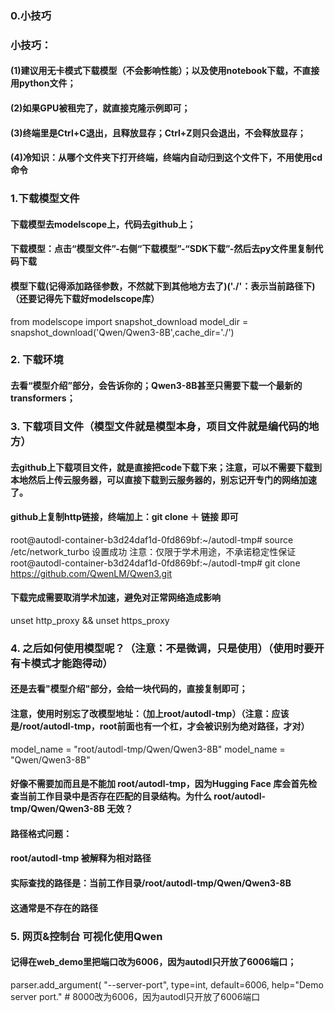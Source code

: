 ### 0.小技巧
### 小技巧：
#### (1)建议用无卡模式下载模型（不会影响性能）；以及使用notebook下载，不直接用python文件；
#### (2)如果GPU被租完了，就直接克隆示例即可；
#### (3)终端里是Ctrl+C退出，且释放显存；Ctrl+Z则只会退出，不会释放显存；
#### (4)冷知识：从哪个文件夹下打开终端，终端内自动归到这个文件下，不用使用cd命令

### 1.下载模型文件
#### 下载模型去modelscope上，代码去github上；
#### 下载模型：点击“模型文件”-右侧“下载模型”-“SDK下载”-然后去py文件里复制代码下载
#### 模型下载(记得添加路径参数，不然就下到其他地方去了)('./'：表示当前路径下)（还要记得先下载好modelscope库）
from modelscope import snapshot_download
model_dir = snapshot_download('Qwen/Qwen3-8B',cache_dir='./')

### 2. 下载环境
#### 去看“模型介绍”部分，会告诉你的；Qwen3-8B甚至只需要下载一个最新的transformers；

### 3. 下载项目文件（模型文件就是模型本身，项目文件就是编代码的地方）
#### 去github上下载项目文件，就是直接把code下载下来；注意，可以不需要下载到本地然后上传云服务器，可以直接下载到云服务器的，别忘记开专门的网络加速了。
#### github上复制http链接，终端加上：git clone ＋ 链接 即可
root@autodl-container-b3d24daf1d-0fd869bf:~/autodl-tmp# source /etc/network_turbo
设置成功
注意：仅限于学术用途，不承诺稳定性保证
root@autodl-container-b3d24daf1d-0fd869bf:~/autodl-tmp# git clone https://github.com/QwenLM/Qwen3.git

#### 下载完成需要取消学术加速，避免对正常网络造成影响
unset http_proxy && unset https_proxy

### 4. 之后如何使用模型呢？（注意：不是微调，只是使用）（使用时要开有卡模式才能跑得动）
#### 还是去看"模型介绍"部分，会给一块代码的，直接复制即可；
#### 注意，使用时别忘了改模型地址：（加上root/autodl-tmp）（注意：应该是/root/autodl-tmp，root前面也有一个杠，才会被识别为绝对路径，才对）
model_name = "root/autodl-tmp/Qwen/Qwen3-8B"
model_name = "Qwen/Qwen3-8B"  
#### 好像不需要加而且是不能加 root/autodl-tmp，因为Hugging Face 库会首先检查当前工作目录中是否存在匹配的目录结构。为什么 root/autodl-tmp/Qwen/Qwen3-8B 无效？
#### 路径格式问题：
#### root/autodl-tmp 被解释为相对路径
#### 实际查找的路径是：当前工作目录/root/autodl-tmp/Qwen/Qwen3-8B
#### 这通常是不存在的路径

### 5. 网页&控制台 可视化使用Qwen
#### 记得在web_demo里把端口改为6006，因为autodl只开放了6006端口；
parser.add_argument(
    "--server-port", type=int, default=6006, help="Demo server port."   # 8000改为6006，因为autodl只开放了6006端口
